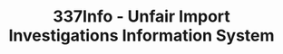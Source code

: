 ---
bigquery: https://console.cloud.google.com/bigquery?p=patents-public-data&d=usitc_investigations&page=dataset&project=sheets-management-319211
citation: US International Trade Commission 337Info Unfair Import Investigations Information
  System
contributors: US International Trade Comission
cost: None
description: US International Trade Commission 337Info Unfair Import Investigations
  Information System contains data on investigations done under Section 337. Section
  337 declares the infringement of certain statutory intellectual property rights
  and other forms of unfair competition in import trade to be unlawful practices.
  Most Section 337 investigations involve allegations of patent or registered trademark
  infringement.
documentation: FAQ and tutorial available on the site
last_edit: 04/06/2022, 23:26:12
location: https://pubapps2.usitc.gov/337external/
maintained_by: US International Trade Comission
schema_fields:
- issueDateOtherNonFinal
- title
- finalDetViolation
- startDateMarkmanHearing
- trademarkNumbers
- patentNumber
- htsNumbers
- dateComplaintFiled
- actualStartDateEvidHear
- internalRemand
- currentActiveALJ
- investigationTermDate
- respondent
- targetDate
- patentNumbers
- markmanHearing
- publication_number
- finalIdOnViolationIssue
- actualEndDateEvidHear
- docketNo
- teoProceedingInvolved
- gcAttorney
- lastUpdated
- id
- scheduledEndDateEvidHear
- dateCreated
- invUnfairAct
- currentStatus
- investigationNo
- teoReliefGranted
- teoIdDueDate
- copyrightNumbers
- cafcAppeals
- dateOfPublicationFrNotice
- finalDetNoViolation
- investigationType
- aljAssigned
- scheduledStartDateEvidHear
- teoIdIssueDate
- finalIdOnViolationDue
- ouiiParticipation
- complainant
- endDateMarkmanHearing
- ouiiAttorney
shortname: unfair_import_investigations
tags:
- import
- legal
- trade
timeframe: 2008-2021 (prior to 2008 downloadable as a JSON file)
title: 337Info - Unfair Import Investigations Information System
uuid: 2721f5ec-e599-4890-9265-9706719fc71e
---